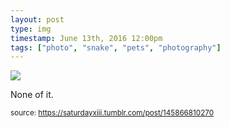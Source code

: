 ```yaml
---
layout: post
type: img
timestamp: June 13th, 2016 12:00pm
tags: ["photo", "snake", "pets", "photography"]
---
```

<img src="https://saturdayxiii.github.io/media/145866810270.jpg"/>

None of it.
 
  
<small>source: https://saturdayxiii.tumblr.com/post/145866810270</small>